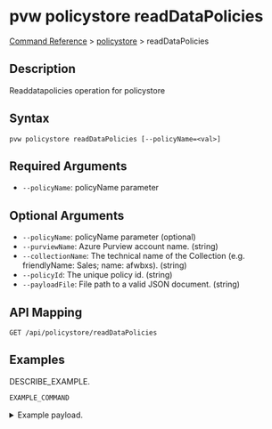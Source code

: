 # pvw policystore readDataPolicies
[Command Reference](../../../README.md#command-reference) > [policystore](./main.md) > readDataPolicies

## Description
Readdatapolicies operation for policystore

## Syntax
```
pvw policystore readDataPolicies [--policyName=<val>]
```

## Required Arguments
- `--policyName`: policyName parameter

## Optional Arguments
- `--policyName`: policyName parameter (optional)
- `--purviewName`: Azure Purview account name. (string)
- `--collectionName`: The technical name of the Collection (e.g. friendlyName: Sales; name: afwbxs). (string)
- `--policyId`: The unique policy id. (string)
- `--payloadFile`: File path to a valid JSON document. (string)

## API Mapping
 >  > []()
```
GET /api/policystore/readDataPolicies
```

## Examples
DESCRIBE_EXAMPLE.
```powershell
EXAMPLE_COMMAND
```
<details><summary>Example payload.</summary>
<p>

```json
PASTE_JSON_HERE
```
</p>
</details>